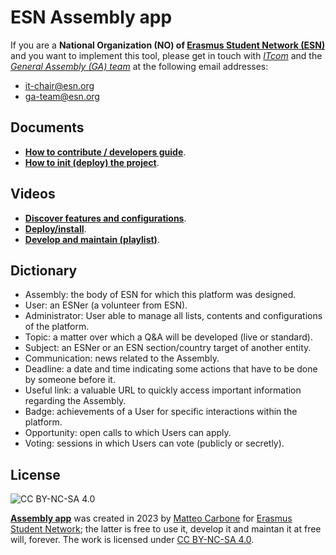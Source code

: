 # ESN Assembly app

If you are a **National Organization (NO) of [Erasmus Student Network (ESN)](https://esn.org/)** and you want to implement this tool, please get in touch with _[ITcom](https://wiki.esn.org/x/AgGl)_ and the _[General Assembly (GA) team](https://wiki.esn.org/x/BwBuG)_ at the following email addresses:

- it-chair@esn.org
- ga-team@esn.org

## Documents

- **[How to contribute / developers guide](/CONTRIBUTING.md)**.
- **[How to init (deploy) the project](/HOW-TO-DEPLOY.md)**.

## Videos

- **[Discover features and configurations](https://youtu.be/37Zfpyia79s)**.
- **[Deploy/install](https://youtu.be/dukY5KEHW7s)**.
- **[Develop and maintain (playlist)](https://www.youtube.com/playlist?list=PLsRwal5yO5i7R6sI8ClqMIbIfvVIKNRHo)**.

## Dictionary

- Assembly: the body of ESN for which this platform was designed.
- User: an ESNer (a volunteer from ESN).
- Administrator: User able to manage all lists, contents and configurations of the platform.
- Topic: a matter over which a Q&A will be developed (live or standard).
- Subject: an ESNer or an ESN section/country target of another entity.
- Communication: news related to the Assembly.
- Deadline: a date and time indicating some actions that have to be done by someone before it.
- Useful link: a valuable URL to quickly access important information regarding the Assembly.
- Badge: achievements of a User for specific interactions within the platform.
- Opportunity: open calls to which Users can apply.
- Voting: sessions in which Users can vote (publicly or secretly).

## License

![CC BY-NC-SA 4.0](https://img.shields.io/badge/License-CC%20BY--NC--SA%204.0-lightgrey.svg)

**[Assembly app](https://github.com/uatisdeproblem/esn-assembly)** was created in 2023 by [Matteo Carbone](https://matteocarbone.com) for [Erasmus Student Network](https://esn.org); the latter is free to use it, develop it and maintan it at free will, forever. The work is licensed under [CC BY-NC-SA 4.0](/LICENSE).
